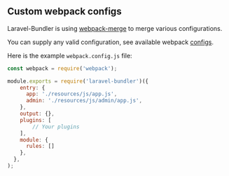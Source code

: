 ## Custom webpack configs

Laravel-Bundler is using [webpack-merge](https://github.com/survivejs/webpack-merge) to merge various configurations.

You can supply any valid configuration, see available webpack [configs](https://webpack.js.org/configuration/).

Here is the example `webpack.config.js` file:
```js
const webpack = require('webpack');

module.exports = require('laravel-bundler')({
    entry: {
      app: './resources/js/app.js',
      admin: './resources/js/admin/app.js',
    },
    output: {},
    plugins: [
        // Your plugins
    ],
    module: {
      rules: []
    },
  },
);
```
